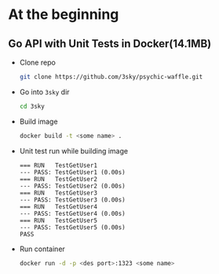 # At the beginning

## Go API with Unit Tests in Docker(14.1MB)

- Clone repo

  ```bash
  git clone https://github.com/3sky/psychic-waffle.git
  ```
- Go into `3sky` dir

  ```bash
  cd 3sky
  ```
  
- Build image

  ```bash
  docker build -t <some name> .
  ```

- Unit test run while building image

  ```console
  === RUN   TestGetUser1
  --- PASS: TestGetUser1 (0.00s)
  === RUN   TestGetUser2
  --- PASS: TestGetUser2 (0.00s)
  === RUN   TestGetUser3
  --- PASS: TestGetUser3 (0.00s)
  === RUN   TestGetUser4
  --- PASS: TestGetUser4 (0.00s)
  === RUN   TestGetUser5
  --- PASS: TestGetUser5 (0.00s)
  PASS
  ```

- Run container

  ```bash
  docker run -d -p <des port>:1323 <some name>
  ```
